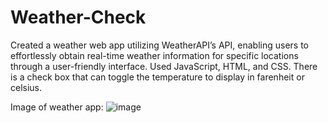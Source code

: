 # Weather-Check

Created a weather web app utilizing WeatherAPI’s API, enabling users to effortlessly obtain real-time weather information for specific locations through a user-friendly interface. Used JavaScript, HTML, and CSS. There is a check box that can toggle the temperature to display in farenheit or celsius.

Image of weather app:
![image](https://github.com/K3nnneth/Weather-Check/assets/80609596/805732fb-ed50-4359-9323-affb1c1d3dfd)
